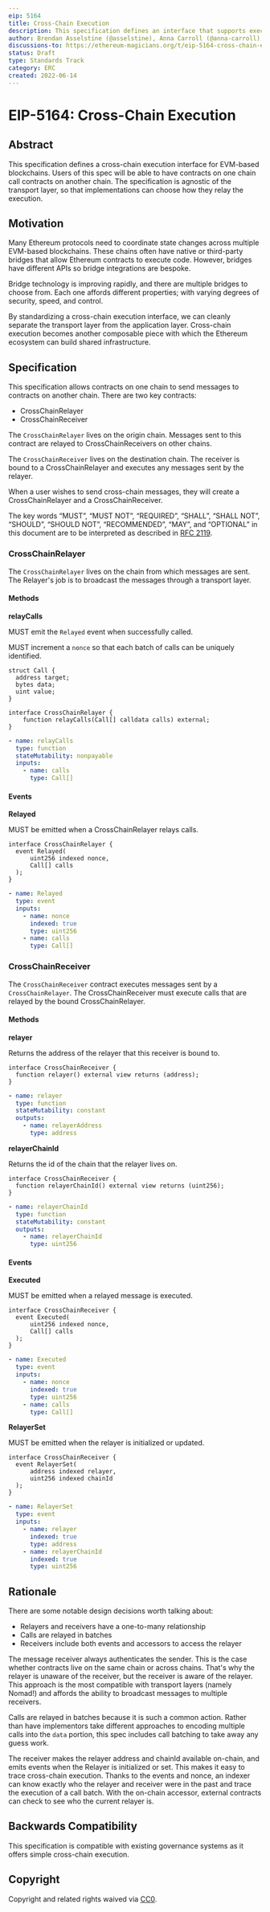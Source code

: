 ```yaml
---
eip: 5164
title: Cross-Chain Execution
description: This specification defines an interface that supports execution across EVM networks.
author: Brendan Asselstine (@asselstine), Anna Carroll (@anna-carroll), Hadrien Croubois (@Amxx), Theo Gonella (@mintcloud), Rafael Solari (@rsolari), Auryn Macmillan (@auryn-macmillan), Nathan Ginnever (@nginnever)
discussions-to: https://ethereum-magicians.org/t/eip-5164-cross-chain-execution/9658
status: Draft
type: Standards Track
category: ERC
created: 2022-06-14
---
```


# EIP-5164: Cross-Chain Execution

## Abstract

This specification defines a cross-chain execution interface for EVM-based blockchains. Users of this spec will be able to have contracts on one chain call contracts on another chain. The specification is agnostic of the transport layer, so that implementations can choose how they relay the execution.

## Motivation

Many Ethereum protocols need to coordinate state changes across multiple EVM-based blockchains. These chains often have native or third-party bridges that allow Ethereum contracts to execute code. However, bridges have different APIs so bridge integrations are bespoke.

Bridge technology is improving rapidly, and there are multiple bridges to choose from. Each one affords different properties; with varying degrees of security, speed, and control.

By standardizing a cross-chain execution interface, we can cleanly separate the transport layer from the application layer. Cross-chain execution becomes another composable piece with which the Ethereum ecosystem can build shared infrastructure.

## Specification

This specification allows contracts on one chain to send messages to contracts on another chain. There are two key contracts:

- CrossChainRelayer
- CrossChainReceiver

The `CrossChainRelayer` lives on the origin chain. Messages sent to this contract are relayed to CrossChainReceivers on other chains.

The `CrossChainReceiver` lives on the destination chain. The receiver is bound to a CrossChainRelayer and executes any messages sent by the relayer.

When a user wishes to send cross-chain messages, they will create a CrossChainRelayer and a CrossChainReceiver.

The key words “MUST”, “MUST NOT”, “REQUIRED”, “SHALL”, “SHALL NOT”, “SHOULD”, “SHOULD NOT”, “RECOMMENDED”, “MAY”, and “OPTIONAL” in this document are to be interpreted as described in [RFC 2119](https://datatracker.ietf.org/doc/html/rfc2119).

### CrossChainRelayer

The `CrossChainRelayer` lives on the chain from which messages are sent. The Relayer's job is to broadcast the messages through a transport layer.

#### Methods

**relayCalls**

MUST emit the `Relayed` event when successfully called.

MUST increment a `nonce` so that each batch of calls can be uniquely identified.

```solidity
struct Call {
  address target;
  bytes data;
  uint value;
}

interface CrossChainRelayer {
    function relayCalls(Call[] calldata calls) external;
}
```

```yaml
- name: relayCalls
  type: function
  stateMutability: nonpayable
  inputs: 
    - name: calls
      type: Call[]
```

#### Events

**Relayed**

MUST be emitted when a CrossChainRelayer relays calls.

```solidity
interface CrossChainRelayer {
  event Relayed(
      uint256 indexed nonce,
      Call[] calls
  );
}
```

```yaml
- name: Relayed
  type: event
  inputs:
    - name: nonce
      indexed: true
      type: uint256
    - name: calls
      type: Call[]
```

### CrossChainReceiver

The `CrossChainReceiver` contract executes messages sent by a `CrossChainRelayer`. The CrossChainReceiver must execute calls that are relayed by the bound CrossChainRelayer.

#### Methods

**relayer**

Returns the address of the relayer that this receiver is bound to.

```solidity
interface CrossChainReceiver {
  function relayer() external view returns (address);
}
```

```yaml
- name: relayer
  type: function
  stateMutability: constant
  outputs: 
    - name: relayerAddress
      type: address
```

**relayerChainId**

Returns the id of the chain that the relayer lives on.

```solidity
interface CrossChainReceiver {
  function relayerChainId() external view returns (uint256);
}
```

```yaml
- name: relayerChainId
  type: function
  stateMutability: constant
  outputs: 
    - name: relayerChainId
      type: uint256
```

#### Events

**Executed**

MUST be emitted when a relayed message is executed.

```solidity
interface CrossChainReceiver {
  event Executed(
      uint256 indexed nonce,
      Call[] calls
  );
}
```

```yaml
- name: Executed
  type: event
  inputs:
    - name: nonce
      indexed: true
      type: uint256
    - name: calls
      type: Call[]
```

**RelayerSet**

MUST be emitted when the relayer is initialized or updated.

```solidity
interface CrossChainReceiver {
  event RelayerSet(
      address indexed relayer,
      uint256 indexed chainId
  );
}
```

```yaml
- name: RelayerSet
  type: event
  inputs:
    - name: relayer
      indexed: true
      type: address
    - name: relayerChainId
      indexed: true
      type: uint256
```

## Rationale

There are some notable design decisions worth talking about:

- Relayers and receivers have a one-to-many relationship
- Calls are relayed in batches
- Receivers include both events and accessors to access the relayer

The message receiver always authenticates the sender. This is the case whether contracts live on the same chain or across chains. That's why the relayer is unaware of the receiver, but the receiver is aware of the relayer. This approach is the most compatible with transport layers (namely Nomad!) and affords the ability to broadcast messages to multiple receivers.

Calls are relayed in batches because it is such a common action. Rather than have implementors take different approaches to encoding multiple calls into the `data` portion, this spec includes call batching to take away any guess work.

The receiver makes the relayer address and chainId available on-chain, and emits events when the Relayer is initialized or set. This makes it easy to trace cross-chain execution. Thanks to the events and nonce, an indexer can know exactly who the relayer and receiver were in the past and trace the execution of a call batch. With the on-chain accessor, external contracts can check to see who the current relayer is.

## Backwards Compatibility

This specification is compatible with existing governance systems as it offers simple cross-chain execution.

## Copyright

Copyright and related rights waived via [CC0](../LICENSE.md).

